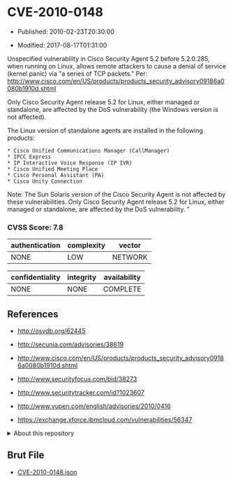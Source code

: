 # CVE-2010-0148

- Published: 2010-02-23T20:30:00

- Modified: 2017-08-17T01:31:00

Unspecified vulnerability in Cisco Security Agent 5.2 before 5.2.0.285, when running on Linux, allows remote attackers to cause a denial of service (kernel panic) via "a series of TCP packets." Per:  http://www.cisco.com/en/US/products/products_security_advisory09186a0080b1910d.shtml

Only Cisco Security Agent release 5.2 for Linux, either managed or standalone, are affected by the DoS vulnerability (the Windows version is not affected).

The Linux version of standalone agents are installed in the following products:

    * Cisco Unified Communications Manager (CallManager)
    * IPCC Express
    * IP Interactive Voice Response (IP IVR)
    * Cisco Unified Meeting Place
    * Cisco Personal Assistant (PA)
    * Cisco Unity Connection

Note:  The Sun Solaris version of the Cisco Security Agent is not affected by these vulnerabilities. Only Cisco Security Agent release 5.2 for Linux, either managed or standalone, are affected by the DoS vulnerability. "

### CVSS Score: **7.8**

| authentication | complexity | vector |
| --- | --- | --- |
| NONE | LOW | NETWORK |

| confidentiality | integrity | availability |
| --- | --- | --- |
| NONE | NONE | COMPLETE |

## References

* http://osvdb.org/62445

* http://secunia.com/advisories/38619

* http://www.cisco.com/en/US/products/products_security_advisory09186a0080b1910d.shtml

* http://www.securityfocus.com/bid/38273

* http://www.securitytracker.com/id?1023607

* http://www.vupen.com/english/advisories/2010/0416

* https://exchange.xforce.ibmcloud.com/vulnerabilities/56347

<details>
<summary>About this repository</summary> 

  This repository is part of the project [Live Hack CVE](https://github.com/Live-Hack-CVE). Main website can be found [www.live-hack.org](https://www.live-hack.org) 
  
  Made by [Sn0wAlice](https://github.com/Sn0wAlice) for the people that care about security and need to have a feed of the latest CVEs. Hope you enjoy it, don't forget to star the repo and follow me on [Twitter](https://twitter.com/Sn0wAlice) and [Github](https://github.com/Sn0wAlice). And that is my [personnal website](https://www.alice-snow.me/)

  - [Home Page](https://github.com/Live-Hack-CVE)
  - [Framework](https://github.com/Live-Hack-CVE/cve-framework)
  - [CVE database](https://github.com/Live-Hack-CVE/full_database)
  - [Changelog](https://github.com/Live-Hack-CVE/Changelog)
</details>

## Brut File

* [CVE-2010-0148.json](https://raw.githubusercontent.com/Live-Hack-CVE/full_database/main/cves/2010/CVE-2010-0148.json)

